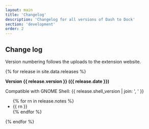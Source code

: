 ```yaml
---
layout: main
title: 'Changelog'
description: 'Changelog for all versions of Dash to Dock'
section: 'development'
order: 2
---
```


<a name="changelog"></a>
## Change log

Version numbering follows the uploads to the extension website.

{% for release in site.data.releases %}
<p><strong>Version {{ release.version }} ({{ release.date }})</strong></p>
<p>Compatible with GNOME Shell: {{ release.shell_version | join: ', ' }} </p>
<ul>
{% for rn in release.notes %}
<li>{{ rn }}</li>
{% endfor %}
</ul>
{% endfor %}

